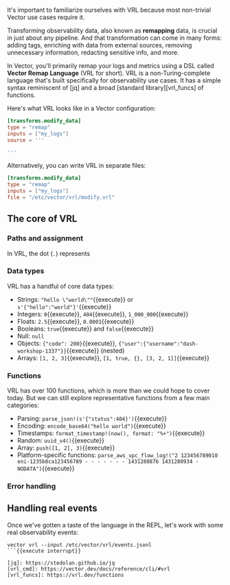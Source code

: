 It's important to familiarize ourselves with VRL because most non-trivial Vector use cases require
it.

Transforming observability data, also known as **remapping** data, is crucial in just about any
pipeline. And that transformation can come in many forms: adding tags, enriching with data from
external sources, removing unnecessary information, redacting sensitive info, and more.

In Vector, you'll primarily remap your logs and metrics using a DSL called **Vector Remap Language**
(VRL for short). VRL is a non-Turing-complete language that's built specifically for observability
use cases. It has a simple syntax reminiscent of [jq] and a broad [standard library][vrl_funcs] of
functions.

Here's what VRL looks like in a Vector configuration:

```toml
[transforms.modify_data]
type = "remap"
inputs = ["my_logs"]
source = '''

'''
```

Alternatively, you can write VRL in separate files:

```toml
[transforms.modify_data]
type = "remap"
inputs = ["my_logs"]
file = "/etc/vector/vrl/modify.vrl"
```

## The core of VRL

### Paths and assignment

In VRL, the dot (`.`) represents

### Data types

VRL has a handful of core data types:

* Strings: `"hello \"world\""`{{execute}} or `s'{"hello":"world"}'`{{execute}}
* Integers: `0`{{execute}}, `404`{{execute}}, `1_000_000`{{execute}}
* Floats: `2.5`{{execute}}, `0.0001`{{execute}}
* Booleans: `true`{{execute}} and `false`{{execute}}
* Null: `null`
* Objects: `{"code": 200}`{{execute}}, `{"user":{"username":"dash-workshop-1337"}}`{{execute}} (nested)
* Arrays: `[1, 2, 3]`{{execute}}, `[1, true, {}, [3, 2, 1]]`{{execute}}

### Functions

VRL has over 100 functions, which is more than we could hope to cover today. But we can still
explore representative functions from a few main categories:

* Parsing: `parse_json!(s'{"status":404}')`{{execute}}
* Encoding: `encode_base64("hello world")`{{execute}}
* Timestamps: `format_timestamp!(now(), format: "%+")`{{execute}}
* Random: `uuid_v4()`{{execute}}
* Array: `push([1, 2], 3)`{{execute}}
* Platform-specific functions: `parse_aws_vpc_flow_log!("2 123456789010 eni-1235b8ca123456789 - - - - - - - 1431280876 1431280934 - NODATA")`{{execute}}

### Error handling

## Handling real events

Once we've gotten a taste of the language in the REPL, let's work with some real observability events:

```
vector vrl --input /etc/vector/vrl/events.jsonl
```{{execute interrupt}}

[jq]: https://stedolan.github.io/jq
[vrl_cmd]: https://vector.dev/docs/reference/cli/#vrl
[vrl_funcs]: https://vrl.dev/functions